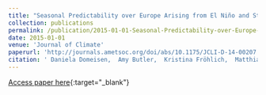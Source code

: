 ```yaml
---
title: "Seasonal Predictability over Europe Arising from El Niño and Stratospheric Variability in the MPI-ESM Seasonal Prediction System"
collection: publications
permalink: /publication/2015-01-01-Seasonal-Predictability-over-Europe-Arising-from-El-Nio-and-Stratospheric-Variability-in-the-MPI-ESM-Seasonal-Prediction-System
date: 2015-01-01
venue: 'Journal of Climate'
paperurl: 'http://journals.ametsoc.org/doi/abs/10.1175/JCLI-D-14-00207.1'
citation: ' Daniela Domeisen,  Amy Butler,  Kristina Fröhlich,  Matthias Bittner,  Wolfgang Müller,  Johanna Baehr, &quot;Seasonal Predictability over Europe Arising from El Niño and Stratospheric Variability in the MPI-ESM Seasonal Prediction System.&quot; Journal of Climate, 2015.'
---
```

[Access paper here](http://journals.ametsoc.org/doi/abs/10.1175/JCLI-D-14-00207.1){:target="_blank"}
